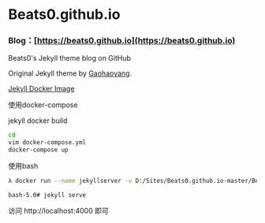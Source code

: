 # Beats0.github.io
### Blog：[https://beats0.github.io](https://beats0.github.io)

Beats0's Jekyll theme blog on GitHub<br>

Original Jekyll theme by [Gaohaoyang](https://github.com/Gaohaoyang).<br>

[Jekyll Docker Image](https://hub.docker.com/r/jekyll/jekyll/)

使用docker-compose

jekyll docker build

```bash
cd
vim docker-compose.yml
docker-compose up
```

使用bash

```bash
λ docker run --name jekyllserver -v D:/Sites/Beats0.github.io-master/Beats0.github.io:/srv/jekyll -p 4000:4000 -it jekyll/jekyll:builder bash
```
```
bash-5.0# jekyll serve
```

访问 http://localhost:4000 即可